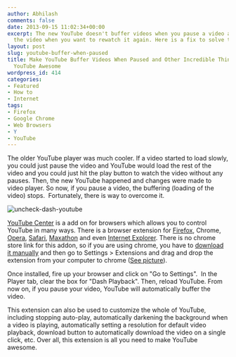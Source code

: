 ```yaml
---
author: Abhilash
comments: false
date: 2013-09-15 11:02:34+00:00
excerpt: The new YouTube doesn't buffer videos when you pause a video and also reloads
  the video when you want to rewatch it again. Here is a fix to solve the issue.
layout: post
slug: youtube-buffer-when-paused
title: Make YouTube Buffer Videos When Paused and Other Incredible Things to Make
  YouTube Awesome
wordpress_id: 414
categories:
- Featured
- How to
- Internet
tags:
- Firefox
- Google Chrome
- Web Browsers
- Y
- YouTube
---
```


The older YouTube player was much cooler. If a video started to load slowly, you could just pause the video and YouTube would load the rest of the video and you could just hit the play button to watch the video without any pauses. Then, the new YouTube happened and changes were made to video player. So now, if you pause a video, the buffering (loading of the video) stops.  Fortunately, there is way to overcome it.

![uncheck-dash-youtube](https://techcovered.github.io/images/uncheck-dash-youtube.png)

[YouTube Center](https://github.com/YePpHa/YouTubeCenter/wiki) is a add on for browsers which allows you to control YouTube in many ways. There is a browser extension for [Firefox](https://addons.mozilla.org/en-us/firefox/addon/youtube-center/), Chrome, [Opera](https://addons.opera.com/en/extensions/details/youtube-center/), [Safari](https://dl.dropboxusercontent.com/u/13162258/YouTube%20Center/YouTubeCenter.safariextz), [Maxathon](http://extension.maxthon.com/detail/index.php?view_id=1201) and even [Internet Explorer](https://github.com/YePpHa/YouTubeCenter/wiki/How-to-use-YouTube-Center-with-Internet-Explorer). There is no chrome store link for this addon, so if you are using chrome, you have to [download it manually](https://dl.dropboxusercontent.com/u/13162258/YouTube%20Center/YouTubeCenter.crx) and then go to Settings > Extensions and drag and drop the extension from your computer to chrome ([See picture](https://techcovered.github.io/images/drop-to-install-chrome.png)).

Once installed, fire up your browser and click on "Go to Settings".  In the Player tab, clear the box for "Dash Playback". Then, reload YouTube. From now on, if you pause your video, YouTube will automatically buffer the video.

This extension can also be used to customize the whole of YouTube, including stopping auto-play, automatically darkening the background when a video is playing, automatically setting a resolution for default video playback, download button to automatically download the video on a single click, etc. Over all, this extension is all you need to make YouTube awesome.
